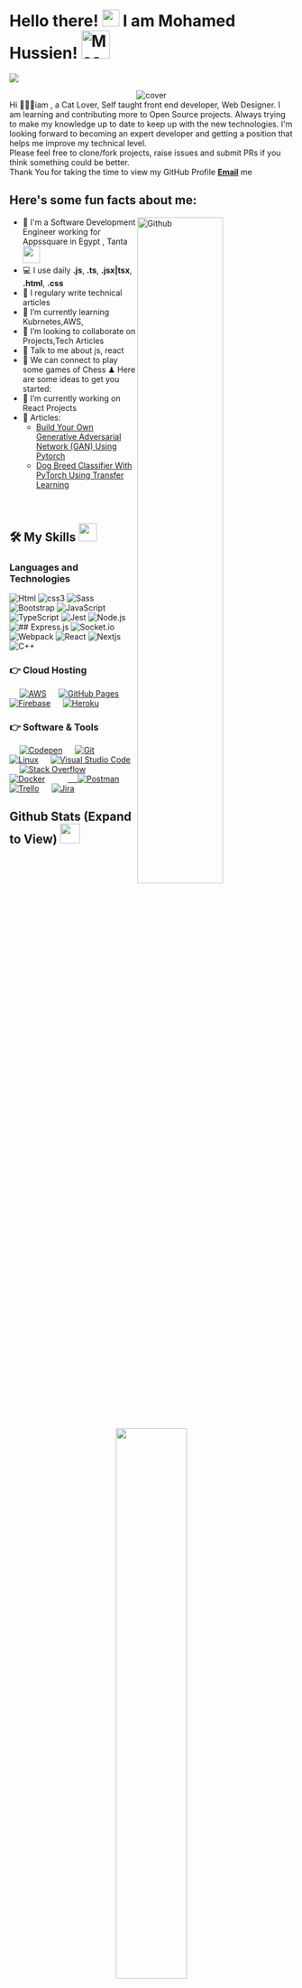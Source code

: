 



# Hello there! <img src = "https://raw.githubusercontent.com/MartinHeinz/MartinHeinz/master/wave.gif" width = 30px> I am Mohamed Hussien! <img src="https://i.imgur.com/veZrcC7.gif" alt="Meaow" width="50" />
<p>
  <a href="https://github.com/dev-mohamed-hussien"><img src="https://readme-typing-svg.herokuapp.com?size=20&lines=Welcome+to+my+GitHub+Profile!;I'm+a+Front+end+Developer;I'm+a+Computer+Science+engineer"/></a>
</p>

<!-- ![Profile views](https://visitor-badge.glitch.me/badge?page_id=dev-mohamed-hussien) -->


<div align="center">
<img width="" height = "" src="https://miro.medium.com/max/1444/1*Z5-lWkyzcRB5ahgm9qyxvg.png" alt="cover" />
</div>
Hi 🙋🏻‍♂️iam , a Cat Lover, Self taught front end developer, Web Designer.
I am learning and contributing more to Open Source projects.
Always trying to make my knowledge up to date to keep up with the new technologies. I'm looking forward to becoming an expert developer and getting a position that helps me improve my technical level.


<div >
Please feel free to clone/fork projects, raise issues and submit PRs if you think something could be better. <br>
<div size='20px'>  Thank You for taking the time to view my GitHub Profile   <a href="mailto:muhammed.hussien2030@gmail.com"><b>Email</b></a> me
</div>
<h2>  Here's some fun facts about me:  </h2>

<img width="55%" align="right" alt="Github" src="https://raw.githubusercontent.com/onimur/.github/master/.resources/git-header.svg" />

- 🏦 I'm a Software Development Engineer working for Appssquare in Egypt ,  Tanta   <img src="https://media.giphy.com/media/WUlplcMpOCEmTGBtBW/giphy.gif" width="30">
- 💻 I use daily **.js**, **.ts**, **.jsx|tsx**, **.html**,  **.css**
- 📝 I regulary write technical articles 
- 🌱 I’m currently learning Kubrnetes,AWS, 
- 👯 I’m looking to collaborate on Projects,Tech Articles
- 💬 Talk to me about js, react
- 👯 We can connect to play some games of Chess ♟
  Here are some ideas to get you started:
- 🔭 I’m currently working on React Projects
-  📰 Articles: 
	-	[Build Your Own Generative Adversarial Network (GAN) Using Pytorch](https://pub.towardsai.net/build-your-own-generative-adversarial-network-gan-using-pytorch-c367b8506987) 
	- [Dog Breed Classifier With PyTorch Using Transfer Learning](https://levelup.gitconnected.com/dog-breed-classifier-with-pytorch-using-transfer-learning-8f15af6f9010)





<br>





## 🛠️ My Skills <img src = "https://media2.giphy.com/media/QssGEmpkyEOhBCb7e1/giphy.gif?cid=ecf05e47a0n3gi1bfqntqmob8g9aid1oyj2wr3ds3mg700bl&rid=giphy.gif" width = 32px>



### Languages and Technologies

![Html](https://img.shields.io/badge/-Html-000?&logo=html5)
![css3](https://img.shields.io/badge/-Css-000?&logo=Css3)
![Sass](https://img.shields.io/badge/-Sass-000?&logo=Sass)
![Bootstrap](https://img.shields.io/badge/-Bootstrap-000?&logo=Bootstrap)
![JavaScript](https://img.shields.io/badge/-JavaScript-000?&logo=JavaScript)
![TypeScript](https://img.shields.io/badge/-TypeScript-000?&logo=TypeScript)
![Jest](https://img.shields.io/badge/-Jest-000?&logo=Jest)
![Node.js](https://img.shields.io/badge/-Node.js-000?&logo=node.js)
![## Express.js](https://img.shields.io/badge/-Express.js-000?&logo=Express)
![Socket.io](https://img.shields.io/badge/-Socket.io-000?&logo=Socket.io)
![Webpack](https://img.shields.io/badge/-Webpack-000?&logo=Webpack)
![React](https://img.shields.io/badge/-React-000?&logo=React)
![Nextjs](https://img.shields.io/badge/-Next.js-000?&logo=Next.js)
![C++](https://img.shields.io/badge/-C++-000?&logo=c%2b%2b&logoColor=00599C)




### 👉 Cloud Hosting
<p align="left">
  &emsp;
    <a href="#"><img alt="AWS" src="https://img.shields.io/badge/Amazon_AWS-232F3E?style=for-the-badge&logo=amazon-aws&logoColor=white"></a>
    &emsp;
    <a href="https://www.github.com"><img alt="GitHub Pages" src="https://img.shields.io/badge/GitHub-100000?style=for-the-badge&logo=github&logoColor=white"></a>
  &emsp;
<a href="https://firebase.google.com/"><img alt="Firebase" src ="https://img.shields.io/badge/firebase-ffca28?style=for-the-badge&logo=firebase&logoColor=black"></a>
  &emsp;
<a href="https://www.heroku.com/"><img alt="Heroku" src="https://img.shields.io/badge/Heroku-430098?style=for-the-badge&logo=heroku&logoColor=white"></a>
 </p>

 ### 👉 Software & Tools
 
<p>
  &emsp;
    <a href="#"><img alt="Codepen" src="https://img.shields.io/badge/Codepen-000000?style=for-the-badge&logo=codepen&logoColor=white"></a>
  &emsp;
    <a href="#"><img alt="Git" src="https://img.shields.io/badge/Git-F05032?style=for-the-badge&logo=git&logoColor=white"></a>
  &emsp;
    <a href="#"><img alt="Linux" src="https://img.shields.io/badge/Linux-FCC624?style=for-the-badge&logo=linux&logoColor=black"></a>
  &emsp;
    <a href="#"><img alt="Visual Studio Code" src="https://img.shields.io/badge/Visual_Studio_Code-0078D4?style=for-the-badge&logo=visual%20studio%20code&logoColor=white"></a>
&emsp;
    <a href="#"><img alt="Stack Overflow" src="https://img.shields.io/badge/manjaro-35BF5C?style=for-the-badge&logo=manjaro&logoColor=white"></a>
   &emsp;   &emsp;
    <a href="#"><img alt="Docker" src="https://img.shields.io/badge/Docker-2CA5E0?style=for-the-badge&logo=docker&logoColor=white"></a>
    &emsp;   &emsp;
      <a href="#">   &emsp;  <img alt="Postman" src="https://img.shields.io/badge/Postman-FF6C37?style=for-the-badge&logo=Postman&logoColor=white"></a>
     &emsp;
        <a href="#"><img alt="Trello" src="https://img.shields.io/badge/Trello-0052CC?style=for-the-badge&logo=trello&logoColor=white"></a>
    &emsp; <a href="#"><img alt="Jira" src="https://img.shields.io/badge/Jira-0052CC?style=for-the-badge&logo=Jira&logoColor=white"></a>
    &emsp;
    
</p>


<p align="center">

<h2> Github Stats (Expand to View) <img src = "https://i.pinimg.com/originals/65/c4/f4/65c4f452571be1261e9c623f7da488ac.gif" width = 35px> </h2>

<p align="center">

<p align="center">
  <img height="50%" width="auto" src ="https://github-readme-stats.vercel.app/api?username=dev-mohamed-hussien&show_icons=true&count_private=true&theme=darcula&hide_border=true&hide=issues,contribs&bg_color=00000000">
  <img height="50%" width="auto" src ="https://github-readme-stats.vercel.app/api/top-langs/?username=dev-mohamed-hussien&layout=compact&hide_border=true&theme=darcula&bg_color=00000000&langs_count=6&hide=jupyter%20notebook,tex,css,php">
  <img src ="https://github-readme-streak-stats.herokuapp.com?user=dev-mohamed-hussien&theme=darcula&hide_border=true&background=FFFFFF00">
  <br>
  <br>

</p>



<details>
  <summary><b>⚡ Recent GitHub Activity</b></summary>
  <br/>

[<img src="https://activity-graph.herokuapp.com/graph?username=dev-mohamed-hussien&theme=react-dark&hide_border=true&hide_title=true" width="100%" alt="activity graph">](https://wakatime.com/@8cc8aa38-4041-409b-9d27-a85e5b897ad4)

  <br/>

</details>




<h2> Connect with me <img src='https://raw.githubusercontent.com/ShahriarShafin/ShahriarShafin/main/Assets/handshake.gif' width="100px"> </h2>


 [![LinkedIn](https://img.shields.io/badge/LinkedIn-mohamed%20hussien-007bb5?style=for-the-badge&logo=LinkedIn&logoColor=white)](https://www.linkedin.com/in/dev-mohamed-hussien/) [![Whatsapp](https://img.shields.io/badge/Whatsapp-mohamed%hussien-25d366?style=for-the-badge&logo=Whatsapp&logoColor=white)](https://wa.me/201099094324)
</div>
<br/>

<h1>
  i really like music
</h1>

<!-- Nothing weird to see here -->
<p align="center">
  <a href="https://readme.andyruwruw.com/api/now-playing?open">
    <!-- Music bars move to the beat and are colored based on the track's happiness, danceability and energy! -->
    <img src="https://readme.andyruwruw.com/api/now-playing">
  </a>
</p>

<div>
    <img src="https://cultofthepartyparrot.com/flags/hd/indiaparrot.gif" width="30" height="30"/>
    <img src="https://cultofthepartyparrot.com/parrots/asyncparrot.gif" width="36" height="30"/>
    <img src="https://cultofthepartyparrot.com/parrots/exceptionallyfastparrot.gif" width="30" height="30"/>
    <img src="https://cultofthepartyparrot.com/parrots/hd/60fpsparrot.gif" width="30" height="30"/>
    <img src="https://cultofthepartyparrot.com/parrots/hd/jumpingparrot.gif" width="30" height="30"/>
    <img src="https://cultofthepartyparrot.com/parrots/hd/opensourceparrot.gif" width="30" height="30"/>
    <img src="https://cultofthepartyparrot.com/parrots/hd/dealwithitnowparrot.gif" width="30" height="30"/>
    <img src="https://cultofthepartyparrot.com/parrots/hd/hypnoparrotlight.gif" width="30" height="30"/>
    <img src="https://cultofthepartyparrot.com/parrots/databaseparrot.gif" width="30" height="30"/>
    <img src="https://cultofthepartyparrot.com/parrots/fixparrot.gif" width="36" height="30"/>
    <img src="https://cultofthepartyparrot.com/parrots/hd/laptop_parrot.gif" width="30" height="30"/>
    <img src="https://cultofthepartyparrot.com/parrots/hd/spinningparrot.gif" width="30" height="30"/>
    <img src="https://cultofthepartyparrot.com/parrots/hd/levitationparrot.gif" width="30" height="30"/>
    <img src="https://cultofthepartyparrot.com/parrots/hd/meldparrot.gif" width="30" height="30"/>
    <img src="https://cultofthepartyparrot.com/parrots/slomoparrot.gif" width="30" height="30"/>
    <img src="https://cultofthepartyparrot.com/parrots/hd/moonwalkingparrot.gif" width="30" height="30"/>
    <img src="https://cultofthepartyparrot.com/parrots/hd/stableparrot.gif" width="30" height="30"/>
    <img src="https://cultofthepartyparrot.com/parrots/hd/scienceparrot.gif" width="30" height="30"/>
    <img src="https://cultofthepartyparrot.com/parrots/hd/pirateparrot.gif" width="30" height="30"/>
    <img src="https://cultofthepartyparrot.com/parrots/hd/footballparrot.gif" width="30" height="30"/>
    <img src="https://cultofthepartyparrot.com/parrots/hd/illuminatiparrot.gif" width="30" height="30"/>
    <img src="https://cultofthepartyparrot.com/parrots/hd/hypnoparrotdark.gif" width="30" height="30"/>
    <img src="https://cultofthepartyparrot.com/parrots/hd/mustacheparrot.gif" width="30" height="30"/>
</div>
<p align="center">
  <img src="https://readme.andyruwruw.com/api/top-played">
</p>
 
<p align="center">


---

###  A Famous Fact/Quote:
<a href="https://github.com/marketplace/actions/quote-readme">
<!--STARTS_HERE_QUOTE_README-->
• <i>The first webcam was used at Cambridge University. Its purpose was to monitor a coffee maker so they didn’t waste trips to an empty pot.</i>
<!--ENDS_HERE_QUOTE_README-->
</a>


<h2> Some Programming Humor for you <img align ='center' src='https://media2.giphy.com/media/UQDSBzfyiBKvgFcSTw/giphy.gif?cid=ecf05e47p3cd513axbek3f56ti3jzizq8hincw20jauyyfyw&rid=giphy.gif' width = '32px'></h2>

![Jokes Card](https://readme-jokes.vercel.app/api?theme=radical)
<img src="https://readme-jokes.vercel.app/api" alt="Error fetching resource, Refresh again to view Jokes Card" />



<br>
